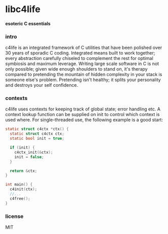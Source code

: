 # libc4life
#### esoteric C essentials

### intro
c4life is an integrated framework of C utilities that have been polished over 30 years of sporadic C coding. Integrated means built to work together; every abstraction carefully chiseled to complement the rest for optimal symbiosis and maximum leverage. Writing large scale software in C is not only possible; given wide enough shoulders to stand on, it's therapy compared to pretending the mountain of hidden complexity in your stack is someone else's problem. Pretending isn't healthy; it splits your personality and destroys your self confidence.

### contexts
c4life uses contexts for keeping track of global state; error handling etc. A context lookup function can be supplied on init to control which context is used where. For single-threaded use, the following example is a good start:

```C
static struct c4ctx *ctx() {
  static struct c4ctx ctx;
  static bool init = true;

  if (init) {
    c4ctx_init(&ctx);
    init = false;
  }

  return &ctx;
}

int main() {
  c4init(ctx);
  //...
  c4free();
}
```

### license
MIT